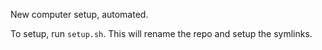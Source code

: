 New computer setup, automated.

To setup, run `setup.sh`. This will rename the repo and setup the symlinks.
